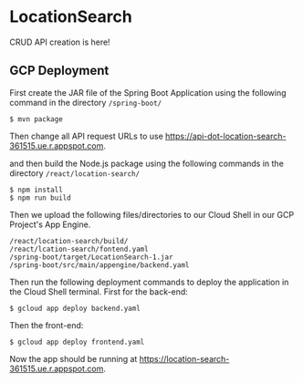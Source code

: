 # LocationSearch
CRUD API creation is here!

## GCP Deployment

First create the JAR file of the Spring Boot Application using the following command in the directory `/spring-boot/`

```
$ mvn package
```

Then change all API request URLs to use https://api-dot-location-search-361515.ue.r.appspot.com.

and then build the Node.js package using the following commands in the directory `/react/location-search/`

```
$ npm install
$ npm run build
```

Then we upload the following files/directories to our Cloud Shell in our GCP Project's App Engine.

```
/react/location-search/build/
/react/lcation-search/fontend.yaml
/spring-boot/target/LocationSearch-1.jar
/spring-boot/src/main/appengine/backend.yaml
```

Then run the following deployment commands to deploy the application in the Cloud Shell terminal.
First for the back-end:

```
$ gcloud app deploy backend.yaml
```

Then the front-end:

```
$ gcloud app deploy frontend.yaml
```

Now the app should be running at https://location-search-361515.ue.r.appspot.com.